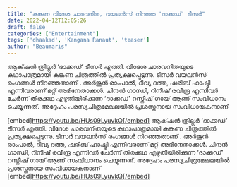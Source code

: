 ```yaml
---
title: "കങ്കണ വിദേശ ചാരവനിത, വയലൻസ് നിറഞ്ഞ 'ദാക്കഡ്' ടീസർ"
date: 2022-04-12T12:05:26
draft: false
categories: ["Entertainment"]
tags: ['dhaakad', 'Kangana Ranaut', 'teaser']
author: "Beaumaris"
---
```


ആക്‌ഷന്‍ ത്രില്ലർ ‘ദാക്കഡ്’ ടീസർ എത്തി. വിദേശ ചാരവനിതയുടെ കഥാപാത്രമായി കങ്കണ ചിത്രത്തിൽ പ്രത്യക്ഷപ്പെടുന്നു. ടീസർ വയലൻസ് രംഗങ്ങൾ നിറഞ്ഞതാണ് . അർജുൻ രാംപാൽ, ദിവ്യ ദത്ത, ഷരിബ് ഹാഷ്മി എന്നിവരാണ് മറ്റ് അഭിനേതാക്കൾ. ചിന്ദൻ ഗാന്ധി, റിനീഷ് രവീന്ദ്ര എന്നിവർ ചേർന്ന് തിരക്കഥ എഴുതിയിരിക്കുന്ന ‘ദാക്കഡ്’ റസ്നീഷ് ഗായ് ആണ് സംവിധാനം ചെയ്യുന്നത്. അദ്ദേഹം പരസ്യചിത്രമേഖലയിൽ പ്രശസ്തനായ സംവിധായകനാണ്

[embed]https://youtu.be/HUs09LyuvkQ[/embed]
ആക്‌ഷന്‍ ത്രില്ലർ ‘ദാക്കഡ്’ ടീസർ എത്തി. വിദേശ ചാരവനിതയുടെ കഥാപാത്രമായി കങ്കണ ചിത്രത്തിൽ പ്രത്യക്ഷപ്പെടുന്നു. ടീസർ വയലൻസ് രംഗങ്ങൾ നിറഞ്ഞതാണ് . അർജുൻ രാംപാൽ, ദിവ്യ ദത്ത, ഷരിബ് ഹാഷ്മി എന്നിവരാണ് മറ്റ് അഭിനേതാക്കൾ. ചിന്ദൻ ഗാന്ധി, റിനീഷ് രവീന്ദ്ര എന്നിവർ ചേർന്ന് തിരക്കഥ എഴുതിയിരിക്കുന്ന ‘ദാക്കഡ്’ റസ്നീഷ് ഗായ് ആണ് സംവിധാനം ചെയ്യുന്നത്. അദ്ദേഹം പരസ്യചിത്രമേഖലയിൽ പ്രശസ്തനായ സംവിധായകനാണ് [embed]https://youtu.be/HUs09LyuvkQ[/embed]
